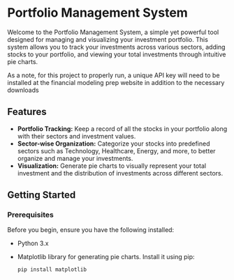 # Portfolio Management System

Welcome to the Portfolio Management System, a simple yet powerful tool designed for managing and visualizing your investment portfolio. This system allows you to track your investments across various sectors, adding stocks to your portfolio, and viewing your total investments through intuitive pie charts.

As a note, for this project to properly run, a unique API key will need to be installed at the financial modeling prep website in addition to the necessary downloads

## Features

- **Portfolio Tracking:** Keep a record of all the stocks in your portfolio along with their sectors and investment values.
- **Sector-wise Organization:** Categorize your stocks into predefined sectors such as Technology, Healthcare, Energy, and more, to better organize and manage your investments.
- **Visualization:** Generate pie charts to visually represent your total investment and the distribution of investments across different sectors.

## Getting Started

### Prerequisites

Before you begin, ensure you have the following installed:

- Python 3.x
- Matplotlib library for generating pie charts. Install it using pip:

  ```bash
  pip install matplotlib
